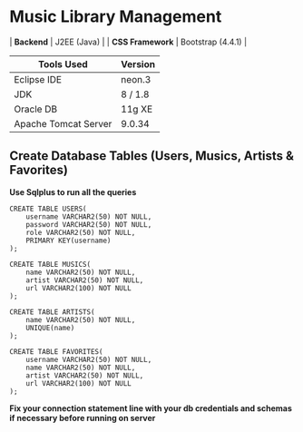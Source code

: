 # Music Library Management
| **Backend** | J2EE (Java) |
| **CSS Framework** | Bootstrap (4.4.1) |

|Tools Used| Version |
|--|--|
| Eclipse IDE | neon.3 |
| JDK | 8 / 1.8 |
| Oracle DB | 11g XE |
| Apache Tomcat Server | 9.0.34 |

## Create Database Tables (Users, Musics, Artists & Favorites)
**Use Sqlplus to run all the queries**
```
CREATE TABLE USERS(
    username VARCHAR2(50) NOT NULL,
    password VARCHAR2(50) NOT NULL,
    role VARCHAR2(50) NOT NULL,
    PRIMARY KEY(username)
);

CREATE TABLE MUSICS(
    name VARCHAR2(50) NOT NULL,
    artist VARCHAR2(50) NOT NULL,
    url VARCHAR2(100) NOT NULL
);

CREATE TABLE ARTISTS(
    name VARCHAR2(50) NOT NULL,
    UNIQUE(name)
);

CREATE TABLE FAVORITES(
    username VARCHAR2(50) NOT NULL,
    name VARCHAR2(50) NOT NULL,
    artist VARCHAR2(50) NOT NULL,
    url VARCHAR2(100) NOT NULL
);
```
**Fix your connection statement line with your db credentials and schemas if necessary before running on server**
